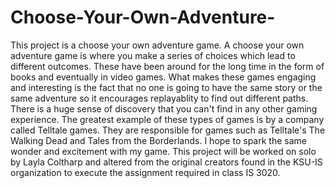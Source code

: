 # Choose-Your-Own-Adventure-
This project is a choose your own adventure game. A choose your own adventure game is where you make a series of choices which lead to different outcomes. These have been around for the long time in the form of books and eventually in video games. What makes these games engaging and interesting is the fact that no one is going to have the same story or the same adventure so it encourages replayablity to find out different paths. There is a huge sense of discovery that you can't find in any other gaming experience. The greatest example of these types of games is by a company called Telltale games. They are responsible for games such as Telltale's The Walking Dead and Tales from the Borderlands. I hope to spark the same wonder and excitement with my game.
This project will be worked on solo by Layla Coltharp and altered from the original creators found in the KSU-IS organization to execute the assignment required in class IS 3020. 
